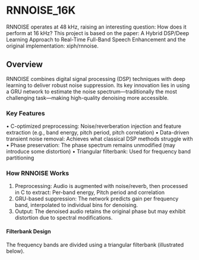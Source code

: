 # RNNOISE_16K
RNNOISE operates at 48 kHz, raising an interesting question: How does it perform at 16 kHz? This project is based on the paper:
A Hybrid DSP/Deep Learning Approach to Real-Time Full-Band Speech Enhancement and the original implementation: xiph/rnnoise.

## Overview
RNNOISE combines digital signal processing (DSP) techniques with deep learning to deliver robust noise suppression. Its key innovation lies in using a GRU network to estimate the noise spectrum—traditionally the most challenging task—making high-quality denoising more accessible.

### Key Features
•	C-optimized preprocessing: Noise/reverberation injection and feature extraction (e.g., band energy, pitch period, pitch correlation)
•	Data-driven transient noise removal: Achieves what classical DSP methods struggle with
•	Phase preservation: The phase spectrum remains unmodified (may introduce some distortion)
•	Triangular filterbank: Used for frequency band partitioning

### How RNNOISE Works
1.	Preprocessing: Audio is augmented with noise/reverb, then processed in C to extract: 	Per-band energy, Pitch period and correlation
2.	GRU-based suppression: The network predicts gain per frequency band, interpolated to individual bins for denoising.
3.	Output: The denoised audio retains the original phase but may exhibit distortion due to spectral modifications.

#### Filterbank Design
The frequency bands are divided using a triangular filterbank (illustrated below).
